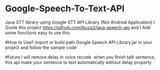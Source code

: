 # Google-Speech-To-Text-API
Java STT library using Google STT API Library (Not Android Application)
I Quote this project https://github.com/lkuza2/java-speech-api
and I Add some functions easy to use this.


#How to Use?
import or build path Google Speech API Library.jar in your project and follow the sample code


#future
i will remove delay in voice recode.
when you finish talk sentence, this api make your sentence to text automatically without delay property

